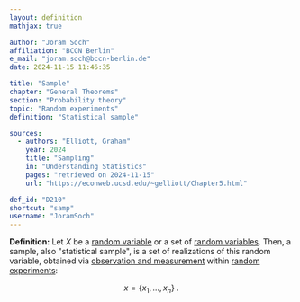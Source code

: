 ```yaml
---
layout: definition
mathjax: true

author: "Joram Soch"
affiliation: "BCCN Berlin"
e_mail: "joram.soch@bccn-berlin.de"
date: 2024-11-15 11:46:35

title: "Sample"
chapter: "General Theorems"
section: "Probability theory"
topic: "Random experiments"
definition: "Statistical sample"

sources:
  - authors: "Elliott, Graham"
    year: 2024
    title: "Sampling"
    in: "Understanding Statistics"
    pages: "retrieved on 2024-11-15"
    url: "https://econweb.ucsd.edu/~gelliott/Chapter5.html"

def_id: "D210"
shortcut: "samp"
username: "JoramSoch"
---
```



**Definition:** Let $X$ be a [random variable](/D/rvar) or a set of [random variables](/D/rvar). Then, a sample, also "statistical sample", is a set of realizations of this random variable, obtained via [observation and measurement](/D/data) within [random experiments](/D/rexp):

$$ \label{eq:samp}
x = \left\lbrace x_1, \ldots, x_n \right\rbrace \; .
$$